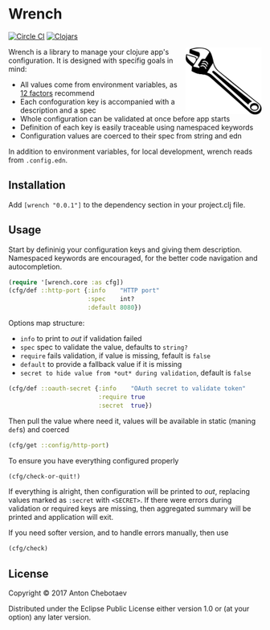 # Wrench

[![Circle CI](https://circleci.com/gh/Otann/wrench.svg?style=shield&no-cache=0)](https://circleci.com/gh/Otann/morse)
[![Clojars](https://img.shields.io/clojars/v/wrench.svg)](https://clojars.org/wrench)

<img width="30%"
     max-height="100px"
     align="right" padding="5px"
     alt=":)"
     src="/wrench.png"/>

Wrench is a library to manage your clojure app's configuration.
It is designed with specifig goals in mind:

- All values come from environment variables, as [12 factors](https://12factor.net/config) recommend
- Each confoguration key is accompanied with a description and a spec
- Whole configuration can be validated at once before app starts
- Definition of each key is easily traceable using namespaced keywords
- Configuration values are coerced to their spec from string and edn

In addition to environment variables, for local development, wrench reads from `.config.edn`.

## Installation

Add `[wrench "0.0.1"]` to the dependency section in your project.clj file.

## Usage

Start by defininig your configuration keys and giving them description.
Namespaced keywords are encouraged, for the better code navigation and autocompletion.

```clojure
(require '[wrench.core :as cfg])
(cfg/def ::http-port {:info    "HTTP port"
                      :spec    int?
                      :default 8080})
```

Options map structure:

- `info` to print to *out* if validation failed
- `spec` spec to validate the value, defaults to `string?`
- `require` fails validation, if value is missing, fefault is `false`
- `default` to provide a fallback value if it is missing
- `secret to hide value from *out* during validation`, default is `false`

```clojure
(cfg/def ::oauth-secret {:info    "OAuth secret to validate token"
                         :require true
                         :secret  true})

```

Then pull the value where need it, values will be available in static (maning `def`s) and coerced

```clojure
(cfg/get ::config/http-port)
```

To ensure you have everything configured properly

```clojure
(cfg/check-or-quit!)
```

If everything is alright, then configuration will be printed to *out*,
replacing values marked as `:secret` with `<SECRET>`. If there were errors during validation
or required keys are missing, then aggregated summary will be printed and application will exit.

If you need softer version, and to handle errors manually, then use

```clojure
(cfg/check)
```

## License

Copyright © 2017 Anton Chebotaev

Distributed under the Eclipse Public License either version 1.0 or (at
your option) any later version.
